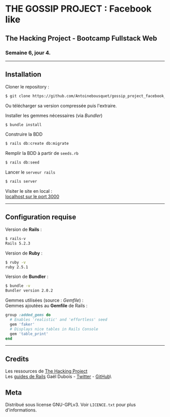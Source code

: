 # THE GOSSIP PROJECT : Facebook like

## The Hacking Project - Bootcamp Fullstack Web
### Semaine 6, jour 4.

***

## Installation
Cloner le repository : 
~~~bash
$ git clone https://github.com/Antoinebousquet/gossip_project_facebook_style
~~~
Ou télécharger sa version compressée puis l'extraire.

Installer les gemmes nécessaires (via *Bundler*)
~~~bash
$ bundle install
~~~


Construire la BDD
~~~bash
$ rails db:create db:migrate
~~~


Remplir la BDD à partir de `seeds.rb`
~~~bash
$ rails db:seed
~~~


Lancer le `serveur rails`
~~~bash
$ rails server
~~~


Visiter le site en local :\
[localhost sur le port 3000](http://localhost:3000/)

***

## Configuration requise
Version de **Rails** :
~~~bash
$ rails-v
Rails 5.2.3
~~~

Version de **Ruby** :
~~~bash
$ ruby -v
ruby 2.5.1
~~~

Version de **Bundler** :
~~~bash
$ bundle -v
Bundler version 2.0.2
~~~

Gemmes utilisées (source : *Gemfile*) :\
Gemmes ajoutées au **Gemfile** de Rails :
~~~ruby
group :added_gems do
  # Enables 'realistic' and 'effortless' seed
  gem 'faker'
  # Displays nice tables in Rails Console
  gem 'table_print'
end
~~~
***

## Credits
Les ressources de [The Hacking Project](https://www.thehackingproject.org/)\
Les [guides de Rails](https://guides.rubyonrails.org/index.html)
Gaël Dubois - [Twitter](https://twitter.com/GalDUBOIS1) - [GitHub](https://github.com/gaael/)\

## Meta
Distribué sous license GNU-GPLv3. Voir `LICENCE.txt` pour plus d'informations.